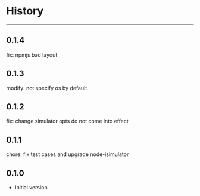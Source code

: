 # History

---

## 0.1.4

fix: npmjs bad layout

## 0.1.3

modify: not specify os by default

## 0.1.2

fix: change simulator opts do not come into effect

## 0.1.1

chore: fix test cases and upgrade node-isimulator

## 0.1.0

- initial version
